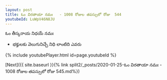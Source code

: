 ```yaml
---
layout: post
title: ఓం విరతాయా నమః   - 1008 రోజుల తపస్సులో రోజు  544
youtubeId: LuWpV46N8JU
---
```

 
 
 ఓం తీస్కరాయ నిధయే నమః  
 
 -  భక్తులకు వెలుగునిచ్చే నిధి లాంటిది ఎవరు 
 
  
 
  
 
 
 
 
 
 


{% include youtubePlayer.html id=page.youtubeId %}
 
[Next]({{ site.baseurl }}{% link  split2/_posts/2020-01-25-ఓం విరతాయా నమః  - 1008 రోజుల తపస్సులో రోజు  545.md%})
 
